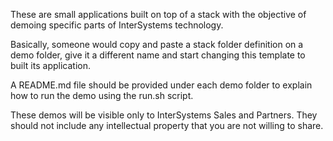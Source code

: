 These are small applications built on top of a stack with the objective of demoing specific parts of InterSystems technology. 

Basically, someone would copy and paste a stack folder definition on a demo folder, give it a different name and start changing this template to built its application. 

A README.md file should be provided under each demo folder to explain how to run the demo using the run.sh script.

These demos will be visible only to InterSystems Sales and Partners. They should not include any intellectual property that you are not willing to share.